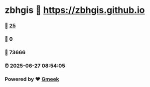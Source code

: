 # zbhgis :link: https://zbhgis.github.io 
### :page_facing_up: [25](https://zbhgis.github.io/tag.html) 
### :speech_balloon: 0 
### :hibiscus: 73666 
### :alarm_clock: 2025-06-27 08:54:05 
### Powered by :heart: [Gmeek](https://github.com/Meekdai/Gmeek)
